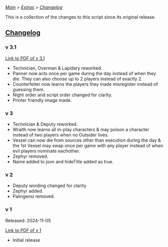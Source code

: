 [*Main*](https://github.com/PowerofMoll/Mining-Timing---A-fancreation-to-Blood-on-the-Clocktower/blob/main) > [_Extras_](https://github.com/PowerofMoll/Mining-Timing---A-fancreation-to-Blood-on-the-Clocktower/blob/main/Extras/README.md) > [_Changelog_](https://github.com/PowerofMoll/Mining-Timing---A-fancreation-to-Blood-on-the-Clocktower/blob/main/Extras/Changelog/README.md)

This is a collection of the changes to this script since its original release.

## [Changelog](https://github.com/PowerofMoll/Mining-Timing---A-fancreation-to-Blood-on-the-Clocktower/edit/main/Changelog/README.md)

### v 3.1
[Link to PDF of v 3.1](https://github.com/PowerofMoll/Digging-Deep---A-fancreation-to-Blood-on-the-Clocktower/blob/main/Extras/Files/v%203.1%20Digging%20Deep.pdf)
- Technician, Overman & Lapidary reworked.
- Panner now acts once per game during the day instead of when they die. They can also choose up to 2 players instead of exactly 2.
- Counterfeiter now learns the players they made misregister instead of guessing them.
- Night order and script order changed for clarity.
- Printer friendly image made.


### v 3
- Technician & Deputy reworked.
- Wraith now learns all in-play characters & may poison a character instead of two players when no Outsider lives.
- Vessel can now die from sources other than execution during the day & the 1st Vessel may swap once per game with any player instead of when evil players nominate eachother.
- Zephyr removed.
- Name added to json and hideTitle added as true.

### v 2
- Deputy wording changed for clarity
- Zephyr added.
- Palingensi removed.

### v 1
Released: 2024-11-05

[Link to PDF of v 1](https://github.com/PowerofMoll/Digging-Deep---A-fancreation-to-Blood-on-the-Clocktower/blob/main/Extras/Files/Digging%20Deep%20v%201.pdf)
- Initial release
